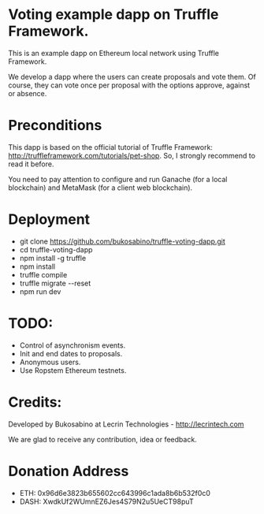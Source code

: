 # Voting example dapp on Truffle Framework.

This is an example dapp on Ethereum local network using Truffle Framework.

We develop a dapp where the users can create proposals and vote them. Of course, they can vote once per proposal with the options approve, against or absence.

# Preconditions

This dapp is based on the official tutorial of Truffle Framework: http://truffleframework.com/tutorials/pet-shop. So, I strongly recommend to read it before.

You need to pay attention to configure and run Ganache (for a local blockchain) and MetaMask (for a client web blockchain).

# Deployment

* git clone https://github.com/bukosabino/truffle-voting-dapp.git
* cd truffle-voting-dapp
* npm install -g truffle
* npm install
* truffle compile
* truffle migrate --reset
* npm run dev

# TODO:

* Control of asynchronism events.
* Init and end dates to proposals.
* Anonymous users.
* Use Ropstem Ethereum testnets.

# Credits:

Developed by Bukosabino at Lecrin Technologies - http://lecrintech.com

We are glad to receive any contribution, idea or feedback.

# Donation Address

* ETH: 0x96d6e3823b655602cc643996c1ada8b6b532f0c0
* DASH: XwdkUf2WUmnEZ6Jes4S79N2u5UeCT98puT
